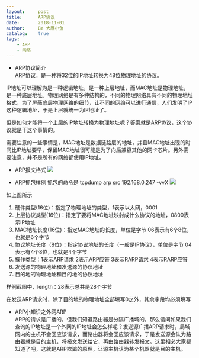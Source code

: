 ```yaml
---
layout:     post
title:      ARP协议
date:       2018-11-01
author:     BY 大雁小鱼
catalog:    true
tags:
    - ARP
    - 网络
---
```


- ARP协议简介  
ARP协议，是一种将32位的IP地址转换为48位物理地址的协议。

IP地址可以理解为是一种逻辑地址，是一种上层地址，而MAC地址是物理地址，是一种底层地址。物理网络是有多种结构的，不同的物理网络具有不同的物理地址格式，为了屏蔽底层物理网络的细节，让不同的网络可以进行通信，人们发明了IP这种逻辑地址，于是上层就统一为IP地址了。

但是如何才能将一个上层的IP地址转换为物理地址呢？答案就是ARP协议，这个协议就是干这个事情的。

需要注意的一些事情是，MAC地址是数据链路层的地址，并且MAC地址出现的时间比IP地址要早，保留MAC地址很可能是为了向后兼容其他的网卡芯片。另外需要注意，并不是所有的网络都使用IP地址。

- ARP报文格式
![](https://swapp-test-images.oss-cn-hangzhou.aliyuncs.com/user-head-img/20171130/2017113062a7b36aa5c066493c64e49ca454730e.png)

- ARP抓包样例
抓包的命令是 tcpdump arp src 192.168.0.247 -vvX
![](https://swapp-test-images.oss-cn-hangzhou.aliyuncs.com/user-head-img/20171130/2017113062a7b36aa5c066493c64e49ca454730f.png)

如上图所示  
1. 硬件类型(16位)：指定了物理地址的类型，1表示以太网，0001  
2. 上层协议类型(16位)：指定了要将MAC地址映射成什么协议的地址，0800表示IP地址  
3. MAC地址长度(16位)：指定MAC地址的长度，单位是字节 06表示有6个8位，也就是6个字节  
4. 协议地址长度（8位）：指定协议地址的长度（一般是IP协议），单位是字节 04表示有4个8位，也就是4个字节  
5. 操作类型：1表示ARP请求  2表示ARP应答  3表示RARP请求  4表示RARP应答  
6. 发送源的物理地址和发送源的协议地址  
7. 目的地的物理地址和目的地的协议地址  

样例截图中，length：28表示总共是28个字节

在发送ARP请求时，除了目的地的物理地址全部填写0之外，其余字段均必须填写


- ARP小知识之外网ARP  
ARP的请求是广播的，但我们知道路由器是分隔广播域的，那么请问如果我们查询的IP地址是一个外网的IP地址会怎么样呢？发送源广播ARP请求时，局域网内的主机不会回应该请求，而路由器将会回应该请求，于是发送源会认为路由器就是目的主机，将报文发送给它，再由路由器转发报文。这里相必大家都知道了吧，这就是ARP欺骗的原理，让源主机认为某个机器就是目的主机。


